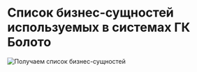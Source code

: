 # Список бизнес-сущностей используемых в системах ГК Болото

![Получаем список бизнес-сущностей](@entity/ceaf.ia.business_entities/business_entities_table_in_systems)